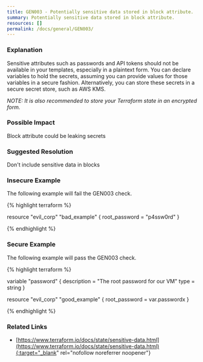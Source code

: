 ```yaml
---
title: GEN003 - Potentially sensitive data stored in block attribute.
summary: Potentially sensitive data stored in block attribute. 
resources: [] 
permalink: /docs/general/GEN003/
---
```

### Explanation


Sensitive attributes such as passwords and API tokens should not be available in your templates, especially in a plaintext form. You can declare variables to hold the secrets, assuming you can provide values for those variables in a secure fashion. Alternatively, you can store these secrets in a secure secret store, such as AWS KMS.

*NOTE: It is also recommended to store your Terraform state in an encrypted form.*


### Possible Impact
Block attribute could be leaking secrets

### Suggested Resolution
Don't include sensitive data in blocks


### Insecure Example

The following example will fail the GEN003 check.

{% highlight terraform %}

resource "evil_corp" "bad_example" {
	root_password = "p4ssw0rd"
}

{% endhighlight %}



### Secure Example

The following example will pass the GEN003 check.

{% highlight terraform %}

variable "password" {
  description = "The root password for our VM"
  type        = string
}

resource "evil_corp" "good_example" {
	root_password = var.passwordx
}

{% endhighlight %}



### Related Links


- [https://www.terraform.io/docs/state/sensitive-data.html](https://www.terraform.io/docs/state/sensitive-data.html){:target="_blank" rel="nofollow noreferrer noopener"}


